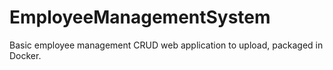 # EmployeeManagementSystem
Basic employee management CRUD web application to upload, packaged in Docker.
